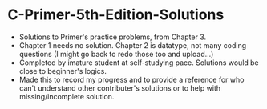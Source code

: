 # C-Primer-5th-Edition-Solutions
- Solutions to Primer's practice problems, from Chapter 3.
- Chapter 1 needs no solution. Chapter 2 is datatype, not many coding questions (I might go back to redo those too and upload...)
- Completed by imature student at self-studying pace. Solutions would be close to beginner's logics.
- Made this to record my progress and to provide a reference for who can't understand other contributer's solutions or to help with missing/incomplete solution.

